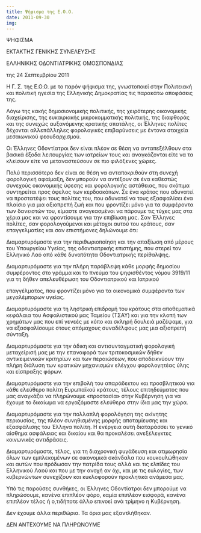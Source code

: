 ```yaml
---
title: Ψήφισμα της Ε.Ο.Ο.
date: 2011-09-30
img: 
---
```

ΨΗΦΙΣΜΑ

ΕΚΤΑΚΤΗΣ ΓΕΝΙΚΗΣ ΣΥΝΕΛΕΥΣΗΣ

ΕΛΛΗΝΙΚΗΣ ΟΔΟΝΤΙΑΤΡΙΚΗΣ ΟΜΟΣΠΟΝΔΙΑΣ

της 24 Σεπτεμβρίου 2011

Η Γ. Σ. της Ε.Ο.Ο. με το παρόν ψήφισμα της, γνωστοποιεί στην Πολιτειακή και πολιτική ηγεσία της Ελληνικής Δημοκρατίας τις παρακάτω αποφάσεις της.

Λόγω της κακής δημοσιονομικής πολιτικής, της χειρότερης οικονομικής διαχείρισης, της ευκαιριακής μικροκομματικής πολιτικής, της διαφθοράς και της συνεχώς αυξανόμενης κρατικής σπατάλης, οι Έλληνες πολίτες δέχονται αλλεπάλληλες φορολογικές επιβαρύνσεις με έντονα στοιχεία μεσαιωνικού φεουδαρχισμού.

Οι Έλληνες Οδοντίατροι δεν είναι πλέον σε θέση να ανταπεξέλθουν στα βασικά έξοδα λειτουργίας των ιατρείων τους και αναγκάζονται είτε να τα κλείσουν είτε να μεταναστεύσουν σε πιο φιλόξενες χώρες.

 Πολύ περισσότερο δεν είναι σε θέση να ανταποκριθούν στη συνεχή φορολογική αφαίμαξη, δεν μπορούν να αντέξουν σε ένα καθεστώς συνεχούς οικονομικής ύφεσης και φορολογικής αστάθειας, που σκόπιμα συντηρείται προς όφελος των κερδοσκόπων. Σε ένα κράτος που αδυνατεί να προστατέψει τους πολίτες του, που αδυνατεί να τους εξασφαλίσει ένα πλαίσιο για μια αξιοπρεπή ζωή και που φροντίζει μόνο για τα συμφέροντα των δανειστών του, είμαστε αναγκασμένοι να πάρουμε τις τύχες μας στα χέρια μας και να φροντίσουμε για την επιβίωση μας. Σαν Έλληνες πολίτες, σαν φορολογούμενοι και μέτοχοι αυτού του κράτους, σαν επαγγελματίες και σαν επιστήμονες δηλώνουμε ότι:

Διαμαρτυρόμαστε για την περιθωριοποίηση και την απαξίωση από μέρους του Υπουργείου Υγείας, της οδοντιατρικής επιστήμης, που στερεί τον Ελληνικό Λαό από κάθε δυνατότητα Οδοντιατρικής περίθαλψης.

Διαμαρτυρόμαστε για την πλήρη παράβλεψη κάθε μορφής δημοσίου συμφέροντος στο γράμμα και το πνεύμα του ψηφισθέντος νόμου 3919/11 για τη δήθεν απελευθέρωση του Οδοντιατρικού και Ιατρικού

επαγγέλματος, που φροντίζει μόνο για τα οικονομικά συμφέροντα των μεγαλέμπορων υγείας.

Διαμαρτυρόμαστε για τη ληστρική επιδρομή του κράτους στα αποθεματικά κεφάλαια του Ασφαλιστικού μας Ταμείου (ΤΣΑΥ) και για την κλοπή των χρημάτων μας που επί γενεές με κόπο και σκληρή δουλειά μαζέψαμε, για να εξασφαλίσουμε στους απόμαχους συναδέλφους μας μια αξιοπρεπή σύνταξη.

Διαμαρτυρόμαστε για την άδικη και αντισυνταγματική φορολογική μεταχείρισή μας με την επαναφορά των τριτοκοσμικών δήθεν αντικειμενικών κριτηρίων και των περαιώσεων, που αποδεικνύουν την πλήρη διάλυση των κρατικών μηχανισμών ελέγχου φορολογητέας ύλης και είσπραξης φόρων.

Διαμαρτυρόμαστε για την επιβολή του απαράδεκτου και προσβλητικού για κάθε ελεύθερο πολίτη Ευρωπαϊκού κράτους, τέλους επιτηδεύματος που μας αναγκάζει να πληρώνουμε «προστασία» στην Κυβέρνηση για να έχουμε το δικαίωμα να εργαζόμαστε ελεύθερα στην ίδια μας την χώρα.

Διαμαρτυρόμαστε για την πολλαπλή φορολόγηση της ακίνητης περιουσίας, της πλέον συνηθισμένης μορφής αποταμίευσης και εξασφάλισης του Έλληνα πολίτη. Η ενέργεια αυτή διαταράσσει το γενικό αίσθημα ασφάλειας και δικαίου και θα προκαλέσει ανεξέλεγκτες κοινωνικές αντιδράσεις.

Διαμαρτυρόμαστε, τέλος, για τη διαχρονική φυγάδευση και ατιμωρησία όλων των εμπλεκομένων σε οικονομικά σκάνδαλα που κουκουλώθηκαν και αυτών που πρόδωσαν την πατρίδα τους αλλά και τις ελπίδες του Ελληνικού Λαού και που με την ανοχή αν όχι, και με τις ευλογίες, των κυβερνώντων συνεχίζουν και κυκλοφορούν προκλητικά ανάμεσα μας.

Υπό τις παρούσες συνθήκες, οι Έλληνες Οδοντίατροι δεν μπορούμε να πληρώσουμε, κανένα επιπλέον φόρο, καμία επιπλέον εισφορά, κανένα επιπλέον τέλος ή ο,τιδήποτε άλλο επινοεί ανά τρίμηνο η Κυβέρνηση.

 Δεν έχουμε άλλα περιθώρια. Τα όρια μας εξαντλήθηκαν.

ΔΕΝ ΑΝΤΕΧΟΥΜΕ ΝΑ ΠΛΗΡΩΝΟΥΜΕ